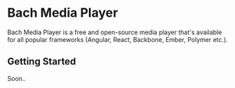 # Bach Media Player

Bach Media Player is a free and open-source media player that's available for all popular frameworks (Angular, React, Backbone, Ember, Polymer etc.).

## Getting Started

Soon..